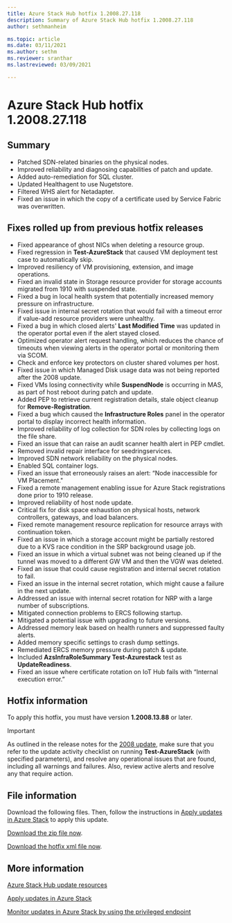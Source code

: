 ```yaml
---
title: Azure Stack Hub hotfix 1.2008.27.118 
description: Summary of Azure Stack Hub hotfix 1.2008.27.118
author: sethmanheim

ms.topic: article
ms.date: 03/11/2021
ms.author: sethm
ms.reviewer: sranthar
ms.lastreviewed: 03/09/2021

---
```


# Azure Stack Hub hotfix 1.2008.27.118

## Summary

- Patched SDN-related binaries on the physical nodes.
- Improved reliability and diagnosing capabilities of patch and update.
- Added auto-remediation for SQL cluster.
- Updated Healthagent to use Nugetstore.
- Filtered WHS alert for Netadapter.
- Fixed an issue in which the copy of a certificate used by Service Fabric was overwritten.

## Fixes rolled up from previous hotfix releases

- Fixed appearance of ghost NICs when deleting a resource group.
- Fixed regression in **Test-AzureStack** that caused VM deployment test case to automatically skip.
- Improved resiliency of VM provisioning, extension, and image operations.
- Fixed an invalid state in Storage resource provider for storage accounts migrated from 1910 with suspended state.
- Fixed a bug in local health system that potentially increased memory pressure on infrastructure.
- Fixed issue in internal secret rotation that would fail with a timeout error if value-add resource providers were unhealthy.
- Fixed a bug in which closed alerts' **Last Modified Time** was updated in the operator portal even if the alert stayed closed.
- Optimized operator alert request handling, which reduces the chance of timeouts when viewing alerts in the operator portal or monitoring them via SCOM.
- Check and enforce key protectors on cluster shared volumes per host.
- Fixed issue in which Managed Disk usage data was not being reported after the 2008 update.
- Fixed VMs losing connectivity while **SuspendNode** is occurring in MAS, as part of host reboot during patch and update.
- Added PEP to retrieve current registration details, stale object cleanup for **Remove-Registration**.
- Fixed a bug which caused the **Infrastructure Roles** panel in the operator portal to display incorrect health information.
- Improved reliability of log collection for SDN roles by collecting logs on the file share.
- Fixed an issue that can raise an audit scanner health alert in PEP cmdlet.
- Removed invalid repair interface for seedringservices.
- Improved SDN network reliability on the physical nodes.
- Enabled SQL container logs.
- Fixed an issue that erroneously raises an alert: “Node inaccessible for VM Placement."
- Fixed a remote management enabling issue for Azure Stack registrations done prior to 1910 release.
- Improved reliability of host node update.
- Critical fix for disk space exhaustion on physical hosts, network controllers, gateways, and load balancers.
- Fixed remote management resource replication for resource arrays with continuation token.
- Fixed an issue in which a storage account might be partially restored due to a KVS race condition in the SRP background usage job.
- Fixed an issue in which a virtual subnet was not being cleaned up if the tunnel was moved to a different GW VM and then the VGW was deleted.
- Fixed an issue that could cause registration and internal secret rotation to fail.
- Fixed an issue in the internal secret rotation, which might cause a failure in the next update.
- Addressed an issue with internal secret rotation for NRP with a large number of subscriptions.
- Mitigated connection problems to ERCS following startup.
- Mitigated a potential issue with upgrading to future versions.
- Addressed memory leak based on health runners and suppressed faulty alerts.
- Added memory specific settings to crash dump settings.
- Remediated ERCS memory pressure during patch & update.
- Included **AzsInfraRoleSummary Test-Azurestack** test as **UpdateReadiness**.
- Fixed an issue where certificate rotation on IoT Hub fails with “Internal execution error.”

## Hotfix information

To apply this hotfix, you must have version **1.2008.13.88** or later.

> [!IMPORTANT]
> As outlined in the release notes for the [2008 update](release-notes.md?view=azs-2008&preserve-view=true), make sure that you refer to the update activity checklist on running **Test-AzureStack** (with specified parameters), and resolve any operational issues that are found, including all warnings and failures. Also, review active alerts and resolve any that require action.

## File information

Download the following files. Then, follow the instructions in [Apply updates in Azure Stack](azure-stack-apply-updates.md) to apply this update.

[Download the zip file now](https://azurestackhub.azureedge.net/PR/download/MAS_HotFix_1.2008.27.118/HotFix/AzS_Update_1.2008.27.118.zip).

[Download the hotfix xml file now](https://azurestackhub.azureedge.net/PR/download/MAS_HotFix_1.2008.27.118/HotFix/metadata.xml).

## More information

[Azure Stack Hub update resources](azure-stack-updates.md)

[Apply updates in Azure Stack](azure-stack-apply-updates.md)

[Monitor updates in Azure Stack by using the privileged endpoint](azure-stack-monitor-update.md)